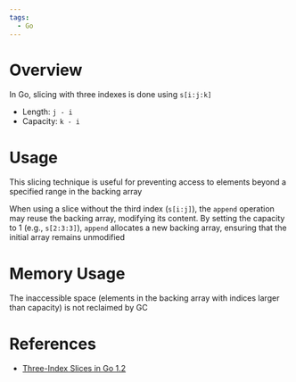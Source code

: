 ```yaml
---
tags:
  - Go
---
```


# Overview

In Go, slicing with three indexes is done using `s[i:j:k]`

- Length: `j - i`
- Capacity: `k - i`

# Usage

This slicing technique is useful for preventing access to elements beyond a specified range in the backing array

When using a slice without the third index (`s[i:j]`), the `append` operation may reuse the backing array, modifying its content. By setting the capacity to 1 (e.g., `s[2:3:3]`), `append` allocates a new backing array, ensuring that the initial array remains unmodified

# Memory Usage

The inaccessible space (elements in the backing array with indices larger than capacity) is not reclaimed by GC

# References

- [Three-Index Slices in Go 1.2](https://www.ardanlabs.com/blog/2013/12/three-index-slices-in-go-12.html)
